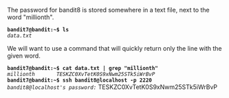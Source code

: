 The password for bandit8 is stored somewhere in a text file, next to the word "millionth".

**`bandit7@bandit:~$ ls`**  
*`data.txt`*

We will want to use a command that will quickly return only the line with the given word. 

**`bandit7@bandit:~$ cat data.txt | grep "millionth"`**  
*`millionth       TESKZC0XvTetK0S9xNwm25STk5iWrBvP`*  
**`bandit7@bandit:~$ ssh bandit8@localhost -p 2220`**  
*`bandit8@localhost's password:`*  TESKZC0XvTetK0S9xNwm25STk5iWrBvP

